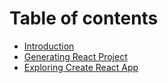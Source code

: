 # Table of contents

* [Introduction](README.md)
* [Generating React Project](generating-react-project.md)
* [Exploring Create React App](exploring-create-react-app.md)

